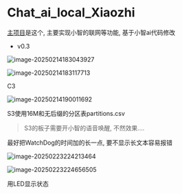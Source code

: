 # Chat_ai_local_Xiaozhi
[主项目](https://github.com/XuSenfeng/ai-chat-local)是这个, 主要实现小智的联网等功能, 基于小智ai代码修改

+ v0.3

![image-20250214183043927](https://picture-01-1316374204.cos.ap-beijing.myqcloud.com/picture/202502141830032.png)

![image-20250214183117713](https://picture-01-1316374204.cos.ap-beijing.myqcloud.com/picture/202502141831819.png)

C3

![image-20250214190011692](https://picture-01-1316374204.cos.ap-beijing.myqcloud.com/picture/202502141900978.png)

S3使用16M和无后缀的分区表partitions.csv

> S3的板子需要开小智的语音唤醒, 不然效果....

最好把WatchDog的时间加的长一点, 要不显示长文本容易报错

![image-20250223224213464](https://picture-01-1316374204.cos.ap-beijing.myqcloud.com/lenovo-picture/202502232242585.png)

![image-20250223224656505](https://picture-01-1316374204.cos.ap-beijing.myqcloud.com/lenovo-picture/202502232246608.png)

用LED显示状态
